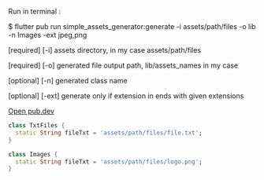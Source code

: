 Run in terminal :

$ flutter pub run simple_assets_generator:generate -i assets/path/files -o lib -n Images -ext jpeg,png

[required] [-i] assets directory, in my case assets/path/files

[required] [-o] generated file output path, lib/assets_names in my case

[optional] [-n] generated class name

[optional] [-ext] generate only if extension in ends with given extensions


[Open pub.dev](https://pub.dev/packages/simple_assets_generator)

```dart
class TxtFiles {
  static String fileTxt = 'assets/path/files/file.txt';
}
```

```dart
class Images {
  static String fileTxt = 'assets/path/files/logo.png';
}
```